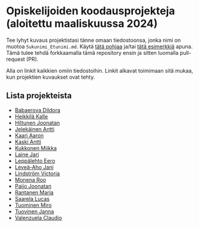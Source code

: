# Opiskelijoiden koodausprojekteja (aloitettu maaliskuussa 2024)

Tee lyhyt kuvaus projektistasi tänne omaan tiedostoonsa, jonka nimi on
muotoa `Sukunimi_Etunimi.md`.  Käytä [tätä pohjaa](pohja.md) ja/tai
[tätä esimerkkiä](esimerkki.md) apuna.  Tämä tulee tehdä forkkaamalla
tämä repository ensin ja sitten luomalla pull-request (PR).

Alla on linkit kaikkien omiin tiedostoihin.  Linkit alkavat toimimaan
sitä mukaa, kun projektien kuvaukset ovat tehty.

## Lista projekteista

* [Babaerova Dildora](Babaerova_Dildora.md)
* [Heikkilä Kalle](Heikkilä_Kalle.md)
* [Hiltunen Joonatan](Hiltunen_Joonatan.md)
* [Jelekäinen Antti](Jelekäinen_Antti.md)
* [Kaari Aaron](Kaari_Aaron.md)
* [Kaski Antti](Kaski_Antti.md)
* [Kukkonen Miikka](Kukkonen_Miikka.md)
* [Laine Jari](Laine_Jari.md)
* [Leppälehto Eero](Leppälehto_Eero.md)
* [Leveä-Aho Jani](Leveä-Aho_Jani.md)
* [Lindström Victoria](Lindström_Victoria.md)
* [Monena Roo](Monena_Roo.md)
* [Paijo Joonatan](Paijo_Joonatan.md)
* [Rantanen Maria](Rantanen_Maria.md)
* [Saarela Lucas](Saarela_Lucas.md)
* [Tuominen Miro](Tuominen_Miro.md)
* [Tuovinen Janna](Tuovinen_Janna.md)
* [Valenzuela Claudio](Valenzuela_Claudio.md)
